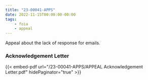 ```yaml
---
title: "23-00041-APPS"
date: 2022-11-15T00:00:00-00:00
tags:
    - foia
    - appeal
---
```


Appeal about the lack of response for emails.

### Acknowledgement Letter

{{< embed-pdf url="/23-00041-APPS/APPEAL Acknowledgement Letter.pdf" hidePaginator="true" >}}